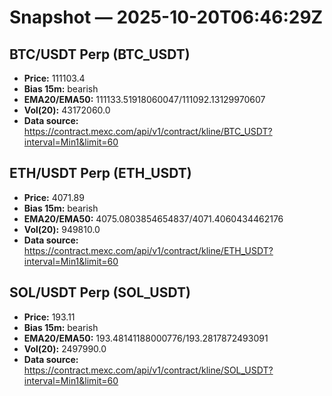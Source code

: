 # Snapshot — 2025-10-20T06:46:29Z

## BTC/USDT Perp (BTC_USDT)
- **Price:** 111103.4
- **Bias 15m:** bearish
- **EMA20/EMA50:** 111133.51918060047/111092.13129970607
- **Vol(20):** 43172060.0
- **Data source:** https://contract.mexc.com/api/v1/contract/kline/BTC_USDT?interval=Min1&limit=60

## ETH/USDT Perp (ETH_USDT)
- **Price:** 4071.89
- **Bias 15m:** bearish
- **EMA20/EMA50:** 4075.0803854654837/4071.4060434462176
- **Vol(20):** 949810.0
- **Data source:** https://contract.mexc.com/api/v1/contract/kline/ETH_USDT?interval=Min1&limit=60

## SOL/USDT Perp (SOL_USDT)
- **Price:** 193.11
- **Bias 15m:** bearish
- **EMA20/EMA50:** 193.48141188000776/193.2817872493091
- **Vol(20):** 2497990.0
- **Data source:** https://contract.mexc.com/api/v1/contract/kline/SOL_USDT?interval=Min1&limit=60
